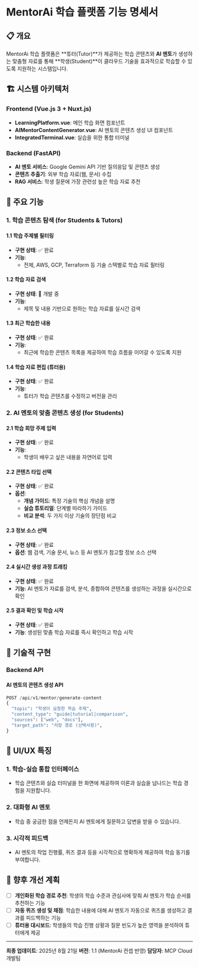 # MentorAi 학습 플랫폼 기능 명세서

## 📋 개요

MentorAi 학습 플랫폼은 **튜터(Tutor)**가 제공하는 학습 콘텐츠와 **AI 멘토**가 생성하는 맞춤형 자료를 통해 **학생(Student)**이 클라우드 기술을 효과적으로 학습할 수 있도록 지원하는 시스템입니다.

## 🏗️ 시스템 아키텍처

### Frontend (Vue.js 3 + Nuxt.js)
- **LearningPlatform.vue**: 메인 학습 화면 컴포넌트
- **AIMentorContentGenerator.vue**: AI 멘토의 콘텐츠 생성 UI 컴포넌트
- **IntegratedTerminal.vue**: 실습을 위한 통합 터미널

### Backend (FastAPI)
- **AI 멘토 서비스**: Google Gemini API 기반 질의응답 및 콘텐츠 생성
- **콘텐츠 추출기**: 외부 학습 자료(웹, 문서) 수집
- **RAG 서비스**: 학생 질문에 가장 관련성 높은 학습 자료 추천

## 🎯 주요 기능

### 1. 학습 콘텐츠 탐색 (for Students & Tutors)

#### 1.1 학습 주제별 필터링
- **구현 상태**: ✅ 완료
- **기능**: 
  - 전체, AWS, GCP, Terraform 등 기술 스택별로 학습 자료 필터링

#### 1.2 학습 자료 검색
- **구현 상태**: 🔄 개발 중
- **기능**:
  - 제목 및 내용 기반으로 원하는 학습 자료를 실시간 검색

#### 1.3 최근 학습한 내용
- **구현 상태**: ✅ 완료
- **기능**:
  - 최근에 학습한 콘텐츠 목록을 제공하여 학습 흐름을 이어갈 수 있도록 지원

#### 1.4 학습 자료 편집 (튜터용)
- **구현 상태**: ✅ 완료
- **기능**:
  - 튜터가 학습 콘텐츠를 수정하고 버전을 관리

### 2. AI 멘토의 맞춤 콘텐츠 생성 (for Students)

#### 2.1 학습 희망 주제 입력
- **구현 상태**: ✅ 완료
- **기능**:
  - 학생이 배우고 싶은 내용을 자연어로 입력

#### 2.2 콘텐츠 타입 선택
- **구현 상태**: ✅ 완료
- **옵션**:
  - **개념 가이드**: 특정 기술의 핵심 개념을 설명
  - **실습 튜토리얼**: 단계별 따라하기 가이드
  - **비교 분석**: 두 가지 이상 기술의 장단점 비교

#### 2.3 정보 소스 선택
- **구현 상태**: ✅ 완료
- **옵션**: 웹 검색, 기술 문서, 뉴스 등 AI 멘토가 참고할 정보 소스 선택

#### 2.4 실시간 생성 과정 트래킹
- **구현 상태**: ✅ 완료
- **기능**: AI 멘토가 자료를 검색, 분석, 종합하여 콘텐츠를 생성하는 과정을 실시간으로 확인

#### 2.5 결과 확인 및 학습 시작
- **구현 상태**: ✅ 완료
- **기능**: 생성된 맞춤 학습 자료를 즉시 확인하고 학습 시작

## 🔧 기술적 구현

### Backend API

#### AI 멘토의 콘텐츠 생성 API
```python
POST /api/v1/mentor/generate-content
{
  "topic": "학생이 요청한 학습 주제",
  "content_type": "guide|tutorial|comparison",
  "sources": ["web", "docs"],
  "target_path": "저장 경로 (선택사항)",
}
```

## 🎨 UI/UX 특징

### 1. 학습-실습 통합 인터페이스
- 학습 콘텐츠와 실습 터미널을 한 화면에 제공하여 이론과 실습을 넘나드는 학습 경험을 지원합니다.

### 2. 대화형 AI 멘토
- 학습 중 궁금한 점을 언제든지 AI 멘토에게 질문하고 답변을 받을 수 있습니다.

### 3. 시각적 피드백
- AI 멘토의 작업 진행률, 퀴즈 결과 등을 시각적으로 명확하게 제공하여 학습 동기를 부여합니다.

## 🚀 향후 개선 계획

- [ ] **개인화된 학습 경로 추천**: 학생의 학습 수준과 관심사에 맞춰 AI 멘토가 학습 순서를 추천하는 기능
- [ ] **자동 퀴즈 생성 및 채점**: 학습한 내용에 대해 AI 멘토가 자동으로 퀴즈를 생성하고 결과를 피드백하는 기능
- [ ] **튜터용 대시보드**: 학생들의 학습 진행 상황과 질문 빈도가 높은 영역을 분석하여 튜터에게 제공

---

**최종 업데이트**: 2025년 8월 21일
**버전**: 1.1 (MentorAi 컨셉 반영)
**담당자**: MCP Cloud 개발팀
